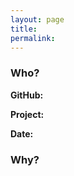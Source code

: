 ```yaml
---
layout: page
title:
permalink: 
---
```


### Who?

**GitHub:**

**Project:** 

**Date:** 

### Why?

